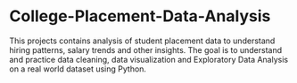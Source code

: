 # College-Placement-Data-Analysis
This projects contains analysis of student placement data to understand hiring patterns, salary trends and other insights. The goal is to understand and practice data cleaning, data visualization and Exploratory Data Analysis on a real world dataset using Python.
